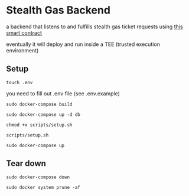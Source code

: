 # Stealth Gas Backend

a backend that listens to and fulfills stealth gas ticket requests using [this smart contract](https://github.com/kassandraoftroy/stealth-gas-contracts)

eventually it will deploy and run inside a TEE (trusted execution environment)

## Setup

```
touch .env
```

you need to fill out .env file (see .env.example)

```
sudo docker-compose build
```

```
sudo docker-compose up -d db
```

```
chmod +x scripts/setup.sh
```

```
scripts/setup.sh
```

```
sudo docker-compose up
```

## Tear down

```
sudo docker-compose down
```

```
sudo docker system prune -af
```